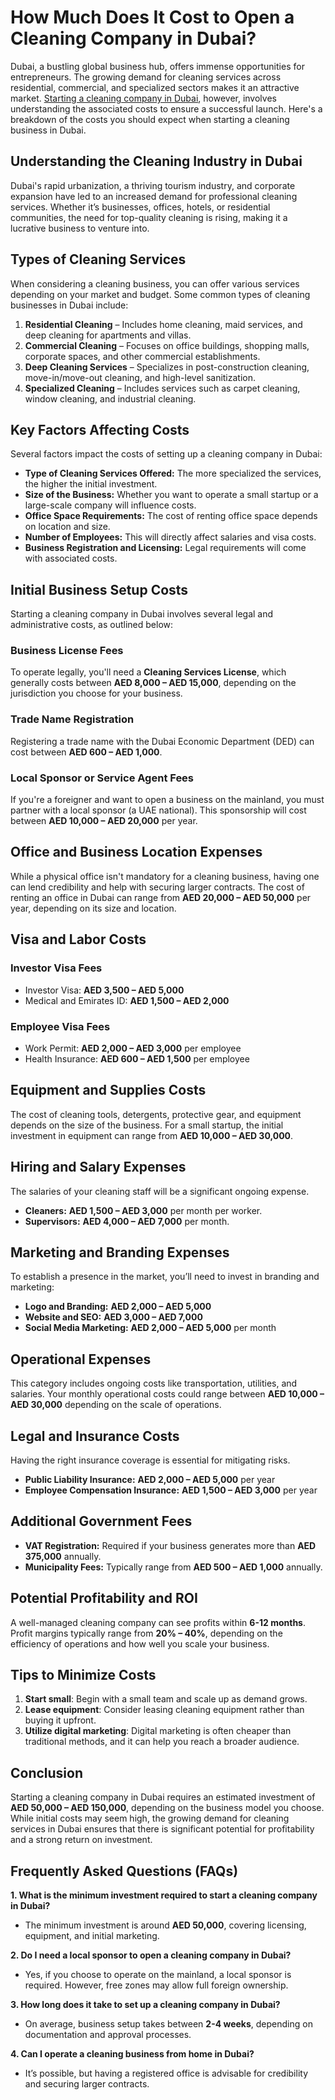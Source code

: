 # How Much Does It Cost to Open a Cleaning Company in Dubai?

Dubai, a bustling global business hub, offers immense opportunities for entrepreneurs. The growing demand for cleaning services across residential, commercial, and specialized sectors makes it an attractive market. [Starting a cleaning company in Dubai](https://www.cleanly.ae/cleaning-services-in-dubai/), however, involves understanding the associated costs to ensure a successful launch. Here's a breakdown of the costs you should expect when starting a cleaning business in Dubai.

## Understanding the Cleaning Industry in Dubai

Dubai's rapid urbanization, a thriving tourism industry, and corporate expansion have led to an increased demand for professional cleaning services. Whether it’s businesses, offices, hotels, or residential communities, the need for top-quality cleaning is rising, making it a lucrative business to venture into.

## Types of Cleaning Services

When considering a cleaning business, you can offer various services depending on your market and budget. Some common types of cleaning businesses in Dubai include:

1. **Residential Cleaning** – Includes home cleaning, maid services, and deep cleaning for apartments and villas.
2. **Commercial Cleaning** – Focuses on office buildings, shopping malls, corporate spaces, and other commercial establishments.
3. **Deep Cleaning Services** – Specializes in post-construction cleaning, move-in/move-out cleaning, and high-level sanitization.
4. **Specialized Cleaning** – Includes services such as carpet cleaning, window cleaning, and industrial cleaning.

## Key Factors Affecting Costs

Several factors impact the costs of setting up a cleaning company in Dubai:

- **Type of Cleaning Services Offered:** The more specialized the services, the higher the initial investment.
- **Size of the Business:** Whether you want to operate a small startup or a large-scale company will influence costs.
- **Office Space Requirements:** The cost of renting office space depends on location and size.
- **Number of Employees:** This will directly affect salaries and visa costs.
- **Business Registration and Licensing:** Legal requirements will come with associated costs.

## Initial Business Setup Costs

Starting a cleaning company in Dubai involves several legal and administrative costs, as outlined below:

### Business License Fees
To operate legally, you'll need a **Cleaning Services License**, which generally costs between **AED 8,000 – AED 15,000**, depending on the jurisdiction you choose for your business.

### Trade Name Registration
Registering a trade name with the Dubai Economic Department (DED) can cost between **AED 600 – AED 1,000**.

### Local Sponsor or Service Agent Fees
If you're a foreigner and want to open a business on the mainland, you must partner with a local sponsor (a UAE national). This sponsorship will cost between **AED 10,000 – AED 20,000** per year.


## Office and Business Location Expenses

While a physical office isn't mandatory for a cleaning business, having one can lend credibility and help with securing larger contracts. The cost of renting an office in Dubai can range from **AED 20,000 – AED 50,000** per year, depending on its size and location.


## Visa and Labor Costs

### Investor Visa Fees
- Investor Visa: **AED 3,500 – AED 5,000**
- Medical and Emirates ID: **AED 1,500 – AED 2,000**

### Employee Visa Fees
- Work Permit: **AED 2,000 – AED 3,000** per employee
- Health Insurance: **AED 600 – AED 1,500** per employee

## Equipment and Supplies Costs

The cost of cleaning tools, detergents, protective gear, and equipment depends on the size of the business. For a small startup, the initial investment in equipment can range from **AED 10,000 – AED 30,000**.


## Hiring and Salary Expenses

The salaries of your cleaning staff will be a significant ongoing expense.

- **Cleaners:** **AED 1,500 – AED 3,000** per month per worker.
- **Supervisors:** **AED 4,000 – AED 7,000** per month.


## Marketing and Branding Expenses

To establish a presence in the market, you’ll need to invest in branding and marketing:

- **Logo and Branding:** **AED 2,000 – AED 5,000**
- **Website and SEO:** **AED 3,000 – AED 7,000**
- **Social Media Marketing:** **AED 2,000 – AED 5,000** per month


## Operational Expenses

This category includes ongoing costs like transportation, utilities, and salaries. Your monthly operational costs could range between **AED 10,000 – AED 30,000** depending on the scale of operations.


## Legal and Insurance Costs

Having the right insurance coverage is essential for mitigating risks.

- **Public Liability Insurance:** **AED 2,000 – AED 5,000** per year
- **Employee Compensation Insurance:** **AED 1,500 – AED 3,000** per year

## Additional Government Fees

- **VAT Registration:** Required if your business generates more than **AED 375,000** annually.
- **Municipality Fees:** Typically range from **AED 500 – AED 1,000** annually.

## Potential Profitability and ROI

A well-managed cleaning company can see profits within **6-12 months**. Profit margins typically range from **20% – 40%**, depending on the efficiency of operations and how well you scale your business.

## Tips to Minimize Costs

1. **Start small**: Begin with a small team and scale up as demand grows.
2. **Lease equipment**: Consider leasing cleaning equipment rather than buying it upfront.
3. **Utilize digital marketing**: Digital marketing is often cheaper than traditional methods, and it can help you reach a broader audience.

## Conclusion

Starting a cleaning company in Dubai requires an estimated investment of **AED 50,000 – AED 150,000**, depending on the business model you choose. While initial costs may seem high, the growing demand for cleaning services in Dubai ensures that there is significant potential for profitability and a strong return on investment.

## Frequently Asked Questions (FAQs)

**1. What is the minimum investment required to start a cleaning company in Dubai?**
- The minimum investment is around **AED 50,000**, covering licensing, equipment, and initial marketing.

**2. Do I need a local sponsor to open a cleaning company in Dubai?**
- Yes, if you choose to operate on the mainland, a local sponsor is required. However, free zones may allow full foreign ownership.

**3. How long does it take to set up a cleaning company in Dubai?**
- On average, business setup takes between **2-4 weeks**, depending on documentation and approval processes.

**4. Can I operate a cleaning business from home in Dubai?**
- It’s possible, but having a registered office is advisable for credibility and securing larger contracts.
 
